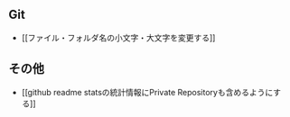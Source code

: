## Git
- [[ファイル・フォルダ名の小文字・大文字を変更する]]
## その他
- [[github readme statsの統計情報にPrivate Repositoryも含めるようにする]]